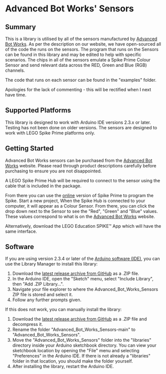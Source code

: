 # Advanced Bot Works' Sensors

## Summary

This is a library is utilised by all of the sensors manufactured by [Advanced Bot Works](https://advancedbotworks.com). As per the description on our website, we have open-sourced all of the code the runs on the sensors. The program that runs on the Sensors can be found in this library and may be edited to help with specific scenarios.  The chips in all of the sensors emulate a Spike Prime Colour Sensor and send relevant data across the RED, Green and Blue (RGB) channels.

The code that runs on each sensor can be found in the "examples" folder.

Apologies for the lack of commenting - this will be rectified when I next have time.

## Supported Platforms

This library is designed to work with Arduino IDE versions 2.3.x or later. Testing has not been done on older versions. The sensors are designed to work with LEGO Spike Prime platforms only.

## Getting Started

Advanced Bot Works sensors can be purchased from the [Advanced Bot Works](https://advancedbotworks.com) website. Please read through product descriptions carefully before purchasing to ensure you are not disappointed.

A LEGO Spike Prime Hub will be required to connect to the sensor using the cable that is included in the package.

From there you can use the [online](https://spike.legoeducation.com/prime/lobby/) version of Spike Prime to program the Spike. Start a new project, When the Spike Hub is connected to your computer, it will appear as a Colour Sensor. From there, you can click the drop down next to the Sensor to see the "Red", "Green" and "Blue" values. These values correspond to what is on the [Advanced Bot Works](https://advancedbotworks.com) website.

Alternatively, download the LEGO Education SPIKE™ App which will have the same interface.

## Software

If you are using version 2.3.4 or later of the [Arduino software (IDE)](http://www.arduino.cc/en/Main/Software), you can use the Library Manager to install this library:

1. Download the [latest release archive from GitHub](https://github.com/aparajb/Advanced_Bot_Works_Sensors) as a .ZIP file.
2. In the Arduino IDE, open the "Sketch" menu, select "Include Library", then "Add .ZIP Library...".
3. Navigate your file explorer to where the Advanced_Bot_Works_Sensors ZIP file is stored and select it.
4. Follow any further prompts given.

If this does not work, you can manually install the library:

1. Download the [latest release archive from GitHub](https://github.com/aparajb/Advanced_Bot_Works_Sensors) as a .ZIP file and decompress it.
2. Rename the folder "Advanced_Bot_Works_Sensors-main" to "Advanced_Bot_Works_Sensors".
3. Move the "Advanced_Bot_Works_Sensors" folder into the "libraries" directory inside your Arduino sketchbook directory.  You can view your sketchbook location by opening the "File" menu and selecting "Preferences" in the Arduino IDE.  If there is not already a "libraries" folder in that location, you should make the folder yourself.
4. After installing the library, restart the Arduino IDE.
